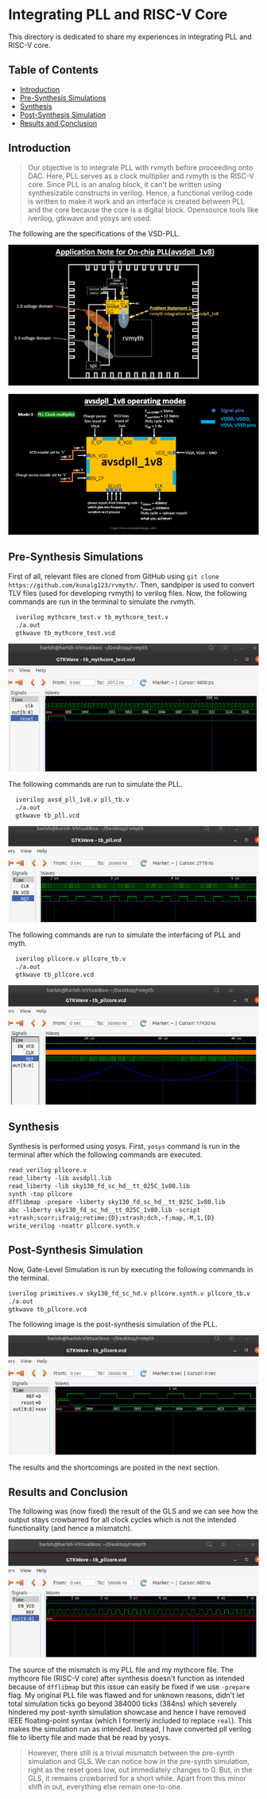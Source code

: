 # Integrating PLL and RISC-V Core
This directory is dedicated to share my experiences in integrating PLL and RISC-V core.

## Table of Contents
* [Introduction](https://github.com/harishMadhavan1010/RISC-V-based-SOC/blob/main/Week%204/README.md#introduction)
* [Pre-Synthesis Simulations](https://github.com/harishMadhavan1010/RISC-V-based-SOC/blob/main/Week%204/README.md#pre-synthesis-simulations)
* [Synthesis](https://github.com/harishMadhavan1010/RISC-V-based-SOC/blob/main/Week%204/README.md#synthesis)
* [Post-Synthesis Simulation](https://github.com/harishMadhavan1010/RISC-V-based-SOC/blob/main/Week%204/README.md#post-synthesis-simulations)
* [Results and Conclusion](https://github.com/harishMadhavan1010/RISC-V-based-SOC/blob/main/Week%204/README.md#results-and-conclusion)

## Introduction

> Our objective is to integrate PLL with rvmyth before proceeding onto DAC. Here, PLL serves as a clock multiplier and rvmyth is the RISC-V core. Since PLL is an analog block, it can't be written using synthesizable constructs in verilog. Hence, a functional verilog code is written to make it work and an interface is created between PLL and the core because the core is a digital block. Opensource tools like iverilog, gtkwave and yosys are used.

The following are the specifications of the VSD-PLL.

![PLL](../Week%204/images/Capture9.png)

![PLL](../Week%204/images/Capture10.png)

## Pre-Synthesis Simulations

First of all, relevant files are cloned from GitHub using `git clone https://github.com/kunalg123/rvmyth/`. Then, sandpiper is used to convert TLV files (used for developing rvmyth) to verilog files. Now, the following commands are run in the terminal to simulate the rvmyth. 

```  
  iverilog mythcore_test.v tb_mythcore_test.v 
  ./a.out
  gtkwave tb_mythcore_test.vcd 
```
  
![Core](../Week%204/images/Capture2.PNG)

The following commands are run to simulate the PLL.

```
  iverilog avsd_pll_1v8.v pll_tb.v
  ./a.out
  gtkwave tb_pll.vcd
```

![PLL](../Week%204/images/Capture3.PNG)

The following commands are run to simulate the interfacing of PLL and myth.

```
  iverilog pllcore.v pllcore_tb.v
  ./a.out
  gtkwave tb_pllcore.vcd
```
 
![PLLCore](../Week%204/images/Capture1.PNG)
 
## Synthesis
 
Synthesis is performed using yosys. First, `yosys` command is run in the terminal after which the following commands are executed.

```
read_verilog pllcore.v 
read_liberty -lib avsdpll.lib 
read_liberty -lib sky130_fd_sc_hd__tt_025C_1v80.lib 
synth -top pllcore
dfflibmap -prepare -liberty sky130_fd_sc_hd__tt_025C_1v80.lib
abc -liberty sky130_fd_sc_hd__tt_025C_1v80.lib -script +strash;scorr;ifraig;retime;{D};strash;dch,-f;map,-M,1,{D} 
write_verilog -noattr pllcore.synth.v 
```

## Post-Synthesis Simulation

Now, Gate-Level Simulation is run by executing the following commands in the terminal. 

```
iverilog primitives.v sky130_fd_sc_hd.v pllcore.synth.v pllcore_tb.v
./a.out
gtkwave tb_pllcore.vcd
```

The following image is the post-synthesis simulation of the PLL.

![post-synth](../Week%204/images/Capture11.PNG)

The results and the shortcomings are posted in the next section.

## Results and Conclusion

The following was (now fixed) the result of the GLS and we can see how the output stays crowbarred for all clock cycles which is not the intended functionality (and hence a mismatch).

![PLLCore](../Week%204/images/Capture5.PNG)

The source of the mismatch is my PLL file and my mythcore file. The mythcore file (RISC-V core) after synthesis doesn't function as intended because of `dfflibmap` but this issue can easily be fixed if we use `-prepare` flag. My original PLL file was flawed and for unknown reasons, didn't let total simulation ticks go beyond 384000 ticks (384ns) which severely hindered my post-synth simulation showcase and hence I have removed IEEE floating-point syntax (which I formerly included to replace `real`). This makes the simulation run as intended. Instead, I have converted pll verilog file to liberty file and made that be read by yosys.

> However, there still is a trivial mismatch between the pre-synth simulation and GLS. We can notice how in the pre-synth simulation, right as the reset goes low, out immediately changes to 0. But, in the GLS, it remains crowbarred for a short while. Apart from this minor shift in out, everything else remain one-to-one.
